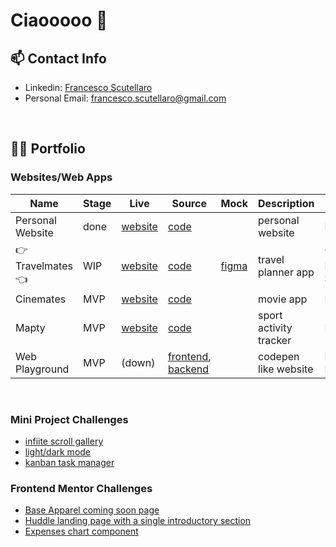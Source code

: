 # Ciaooooo 👋

<!--
**noppytinto/noppytinto** is a ✨ _special_ ✨ repository because its `README.md` (this file) appears on your GitHub profile.

Here are some ideas to get you started:

- 🔭 I’m currently working on ...
- 🌱 I’m currently learning ...
- 👯 I’m looking to collaborate on ...
- 🤔 I’m looking for help with ...
- 💬 Ask me about ...
- 📫 How to reach me: ...
- 😄 Pronouns: ...
- ⚡ Fun fact: ...
-->

## 📫 Contact Info

- Linkedin: [Francesco Scutellaro](https://www.linkedin.com/in/francesco-scutellaro)
- Personal Email: <francesco.scutellaro@gmail.com>

<br>

## 👨‍💻 Portfolio

### Websites/Web Apps

| Name             | Stage | Live                                                        | Source                                                                                                                                     | Mock                                                                                                                           | Description            | Tech Stack                       |
|------------------|-------|-------------------------------------------------------------|--------------------------------------------------------------------------------------------------------------------------------------------|--------------------------------------------------------------------------------------------------------------------------------|------------------------|----------------------------------|
| Personal Website | done  | [website](https://fscutellaro.netlify.app/)                 | [code](https://github.com/noppytinto/personal-website)                                                                                     |                                                                                                                                | personal website       | HTML/CSS/JS                      |
| 👉Travelmates👈  | WIP   | [website](https://travelmates.netlify.app)                  | [code](https://github.com/noppytinto/travelmates)                                                                                          | [figma](https://www.figma.com/file/Y5yC4bhX5HEw1VWEgNeM81/Untitled?type=design&node-id=0%3A1&mode=design&t=fDnfOAztVUpGNnAZ-1) | travel planner app     | Typescript, React, Next.js, Sass |
| Cinemates        | MVP   | [website](https://cinemates.netlify.app)                    | [code](https://github.com/noppytinto/cinemates)                                                                                            |                                                                                                                                | movie app              | React                            |
| Mapty            | MVP   | [website](https://noppytinto.github.io/practice-web-mapty/) | [code](https://github.com/noppytinto/practice-web-mapty)                                                                                   |                                                                                                                                | sport activity tracker | HTML/CSS/JS                      |
| Web Playground   | MVP   | (down)                                                      | [frontend](https://github.com/noppytinto/portfolio-js-web-playground), [backend](https://github.com/noppytinto/node-web-playground-server) |                                                                                                                                | codepen like website   | HTML/CSS/JS, Node.js             |


<br>

### Mini Project Challenges
- [infiite scroll gallery](https://github.com/noppytinto/practice-web--infinite-scroll)
- [light/dark mode](https://github.com/noppytinto/practice-web--dark-theme)
- [kanban task manager](https://github.com/noppytinto/practice-web--drag-n-drop)


### Frontend Mentor Challenges

- [Base Apparel coming soon page](https://github.com/noppytinto/frontendmentor-09-base-apparel-coming-soon)
- [Huddle landing page with a single introductory section](https://github.com/noppytinto/frontendmentor-huddle-landing-page)
- [Expenses chart component](https://github.com/noppytinto/frontendmentor-expenses-chart)